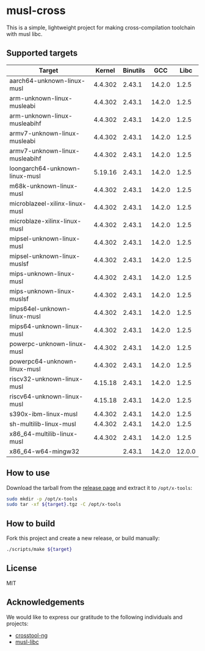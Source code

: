# musl-cross

This is a simple, lightweight project for making cross-compilation toolchain with musl libc.

## Supported targets

| Target                         | Kernel  | Binutils | GCC    | Libc   |
|--------------------------------|---------|----------|--------|--------|
| aarch64-unknown-linux-musl     | 4.4.302 | 2.43.1   | 14.2.0 | 1.2.5  |
| arm-unknown-linux-musleabi     | 4.4.302 | 2.43.1   | 14.2.0 | 1.2.5  |
| arm-unknown-linux-musleabihf   | 4.4.302 | 2.43.1   | 14.2.0 | 1.2.5  |
| armv7-unknown-linux-musleabi   | 4.4.302 | 2.43.1   | 14.2.0 | 1.2.5  |
| armv7-unknown-linux-musleabihf | 4.4.302 | 2.43.1   | 14.2.0 | 1.2.5  |
| loongarch64-unknown-linux-musl | 5.19.16 | 2.43.1   | 14.2.0 | 1.2.5  |
| m68k-unknown-linux-musl        | 4.4.302 | 2.43.1   | 14.2.0 | 1.2.5  |
| microblazeel-xilinx-linux-musl | 4.4.302 | 2.43.1   | 14.2.0 | 1.2.5  |
| microblaze-xilinx-linux-musl   | 4.4.302 | 2.43.1   | 14.2.0 | 1.2.5  |
| mipsel-unknown-linux-musl      | 4.4.302 | 2.43.1   | 14.2.0 | 1.2.5  |
| mipsel-unknown-linux-muslsf    | 4.4.302 | 2.43.1   | 14.2.0 | 1.2.5  |
| mips-unknown-linux-musl        | 4.4.302 | 2.43.1   | 14.2.0 | 1.2.5  |
| mips-unknown-linux-muslsf      | 4.4.302 | 2.43.1   | 14.2.0 | 1.2.5  |
| mips64el-unknown-linux-musl    | 4.4.302 | 2.43.1   | 14.2.0 | 1.2.5  |
| mips64-unknown-linux-musl      | 4.4.302 | 2.43.1   | 14.2.0 | 1.2.5  |
| powerpc-unknown-linux-musl     | 4.4.302 | 2.43.1   | 14.2.0 | 1.2.5  |
| powerpc64-unknown-linux-musl   | 4.4.302 | 2.43.1   | 14.2.0 | 1.2.5  |
| riscv32-unknown-linux-musl     | 4.15.18 | 2.43.1   | 14.2.0 | 1.2.5  |
| riscv64-unknown-linux-musl     | 4.15.18 | 2.43.1   | 14.2.0 | 1.2.5  |
| s390x-ibm-linux-musl           | 4.4.302 | 2.43.1   | 14.2.0 | 1.2.5  |
| sh-multilib-linux-musl         | 4.4.302 | 2.43.1   | 14.2.0 | 1.2.5  |
| x86_64-multilib-linux-musl     | 4.4.302 | 2.43.1   | 14.2.0 | 1.2.5  |
| x86_64-w64-mingw32             |         | 2.43.1   | 14.2.0 | 12.0.0 |

## How to use

Download the tarball from the [release page](https://github.com/musl-cross/musl-cross/releases) and extract it to `/opt/x-tools`:

```sh
sudo mkdir -p /opt/x-tools
sudo tar -xf ${target}.tgz -C /opt/x-tools
```

## How to build

Fork this project and create a new release, or build manually:

```sh
./scripts/make ${target}
```

## License

MIT

## Acknowledgements

We would like to express our gratitude to the following individuals and projects:

- [crosstool-ng](https://github.com/crosstool-ng/crosstool-ng)
- [musl-libc](https://musl.libc.org)
